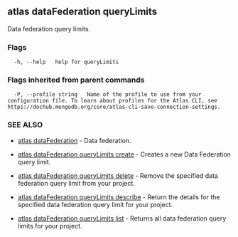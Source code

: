 ## atlas dataFederation queryLimits

Data federation query limits.






### Flags

```
  -h, --help   help for queryLimits

```


### Flags inherited from parent commands

```
  -P, --profile string   Name of the profile to use from your configuration file. To learn about profiles for the Atlas CLI, see https://dochub.mongodb.org/core/atlas-cli-save-connection-settings.

```

### SEE ALSO


* [atlas dataFederation](atlas_dataFederation.md)	- Data federation.

* [atlas dataFederation queryLimits create](atlas_dataFederation_queryLimits_create.md)	- Creates a new Data Federation query limit.

* [atlas dataFederation queryLimits delete](atlas_dataFederation_queryLimits_delete.md)	- Remove the specified data federation query limit from your project.

* [atlas dataFederation queryLimits describe](atlas_dataFederation_queryLimits_describe.md)	- Return the details for the specified data federation query limit for your project.

* [atlas dataFederation queryLimits list](atlas_dataFederation_queryLimits_list.md)	- Returns all data federation query limits for your project.



